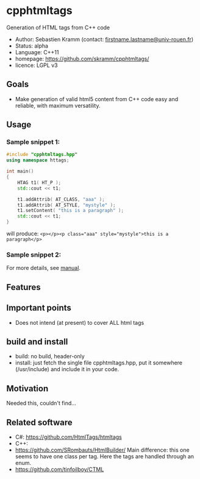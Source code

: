 # cpphtmltags
Generation of HTML tags from C++ code

- Author: Sebastien Kramm (contact: firstname.lastname@univ-rouen.fr)
- Status: alpha
- Language: C++11
- homepage: https://github.com/skramm/cpphtmltags/
- licence: LGPL v3

## Goals

- Make generation of valid html5 content from C++ code easy and reliable, with maximum versatility.

## Usage

### Sample snippet 1:

```C++
#include "cpphtmltags.hpp"
using namespace httags;

int main()
{
	HTAG t1( HT_P );
	std::cout << t1;

	t1.addAttrib( AT_CLASS, "aaa" );
	t1.addAttrib( AT_STYLE, "mystyle" );
	t1.setContent( "this is a paragraph" );
	std::cout << t1;
}
```
will produce:
`<p></p><p class="aaa" style="mystyle">this is a paragraph</p>`

### Sample snippet 2:


For more details, see [manual](manual.md).

## Features


## Important points
- Does not intend (at present) to cover ALL html tags

## build and install
- build: no build, header-only
- install: just fetch the single file cpphtmltags.hpp, put it somewhere (/usr/include) and include it in your code.

## Motivation
Needed this, couldn't find...

## Related software
- C#: https://github.com/HtmlTags/htmltags
- C++:
 - https://github.com/SRombauts/HtmlBuilder/
 Main difference: this one seems to have one class per tag. Here the tags are handled through an enum.
 - https://github.com/tinfoilboy/CTML

